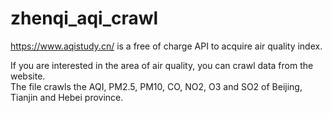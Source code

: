 # zhenqi_aqi_crawl
https://www.aqistudy.cn/ is a free of charge API to acquire air quality index. <br>

If you are interested in the area of air quality, you can crawl data from the website.<br>
The file crawls the AQI, PM2.5, PM10, CO, NO2, O3 and SO2 of Beijing, Tianjin and Hebei province.

